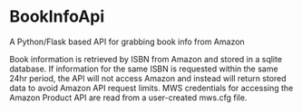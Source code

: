 # BookInfoApi
A Python/Flask based API for grabbing book info from Amazon

Book information is retrieved by ISBN from Amazon and stored in a sqlite database. If information for the same ISBN is requested within the same 24hr period, the API will not access Amazon and instead will return stored data to avoid Amazon API request limits. 
MWS credentials for accessing the Amazon Product API are read from a user-created mws.cfg file. 
